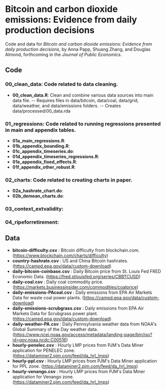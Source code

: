 # Bitcoin and carbon dioxide emissions: Evidence from daily production decisions

Code and data for *Bitcoin and carbon dioxide emissions: Evidence from daily production decisions*, by Anna Papp, Shuang Zhang, and Douglas Almond, forthcoming in the *Journal of Public Economics*. 

## Code 

### __00_clean_data__: Code related to data cleaning.
- __00_clean_data.R__: Clean and combine various data sources into main data file.
-- Requires files in data/bitcoin, data/coal, data/grid, data/weather, and data/emissions folders.
-- Creates data/processed/00_data.rda
### __01_regressions__: Code related to running regressions presented in main and appendix tables.
- __01a_main_regressions.R__:
- __01b_appendix_bounding.R__:
- __01c_appendix_timeseries.do__:
- __01d_appendix_timeseries_regressions.R__:
- __01e_appendix_fixed_effects.R__:
- __01f_appendix_other_robust.R__:
### __02_charts__: Code related to creating charts in paper.
- __02a_hashrate_chart.do__:
- __02b_demean_charts.do__:
### __03_context_extvalidity__:
### __04_ripeforretirement__: 

## Data

- __bitcoin-difficulty.csv__ : Bitcoin difficulty from blockchain.com. (https://www.blockchain.com/charts/difficulty)
- __country-hashrate.csv__ : US and China Bitcoin hashrates. (https://campd.epa.gov/data/custom-download)
- __daily-bitcoin-coinbase.csv__ : Daily Bitcoin price from St. Louis Fed FRED Economic Data. (https://fred.stlouisfed.org/series/CBBTCUSD)
- __daily-coal.csv__ : Daily coal commodity price. (https://markets.businessinsider.com/commodities/coalprice)
- __daily-emissions-PAcoal.csv__ : Daily emissions from EPA Air Markets Data for waste coal power plants. (https://campd.epa.gov/data/custom-download)
- __daily-emissions-scrubgrass.csv__ : Daily emissions from EPA Air Markets Data for Scrubgrass power plant. (https://campd.epa.gov/data/custom-download)
- __daily-weather-PA.csv__ : Daily Pennsylvania weather data from NOAA's Global Summary of the Day weather data. (https://www.ncei.noaa.gov/access/metadata/landing-page/bin/iso?id=gov.noaa.ncdc:C00516)
- __hourly-penelec.csv__ : Hourly LMP prices from PJM's Data Miner application for PENELEC zone. (https://dataminer2.pjm.com/feed/da_hrl_lmps)
- __hourly-ppl.csv__ : Hourly LMP prices from PJM's Data Miner application for PPL zone. (https://dataminer2.pjm.com/feed/da_hrl_lmps)
- __hourly-venango.csv__ : Hourly LMP prices from PJM's Data Miner application for Venango zone. (https://dataminer2.pjm.com/feed/da_hrl_lmps)

